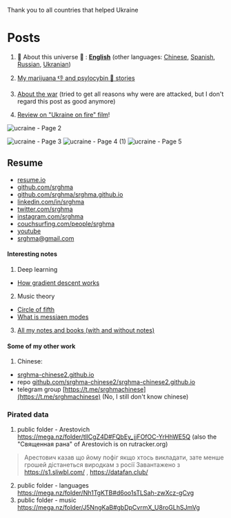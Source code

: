 Thank you to all countries that helped Ukraine 

# Posts

1. 🔴 About this universe 🔴 : [**English**](https://srghma.github.io/universe) (other languages: [Chinese](https://srghma-github-io.translate.goog/universe?_x_tr_sl=auto&_x_tr_tl=zh-CN&_x_tr_hl=en&_x_tr_pto=wapp), [Spanish](https://srghma-github-io.translate.goog/universe?_x_tr_sl=auto&_x_tr_tl=es&_x_tr_hl=en&_x_tr_pto=wapp), [Russian](https://srghma-github-io.translate.goog/universe?_x_tr_sl=auto&_x_tr_tl=ru&_x_tr_hl=en&_x_tr_pto=wapp), [Ukranian](https://srghma-github-io.translate.goog/universe?_x_tr_sl=auto&_x_tr_tl=uk&_x_tr_hl=en&_x_tr_pto=wapp))

2. [My marijuana 👎 and psylocybin 🤏 stories](https://srghma.github.io/psilocybin)

3. [About the war](https://srghma.github.io/war) (tried to get all reasons why were are attacked, but I don't regard this post as good anymore)

4. [Review on "Ukraine on fire" film](https://srghma.github.io/ukraine-on-fire)!

![ucraine - Page 2](https://user-images.githubusercontent.com/7573215/235322714-59830b34-36af-4155-b8eb-d2f31579e88c.jpg)

![ucraine - Page 3](https://user-images.githubusercontent.com/7573215/235322653-b4fa2001-48ea-4b90-8759-7d89c4e1f3ed.jpg)
![ucraine - Page 4 (1)](https://user-images.githubusercontent.com/7573215/235322654-0ab64720-2e10-46c4-9a97-a098b9a9a9c4.jpg)
![ucraine - Page 5](https://user-images.githubusercontent.com/7573215/235322655-b7d788fe-83f6-4a1b-9f4a-6579b3a23966.jpg)


## Resume

- [resume.io](https://resume.io/r/gIIVYqKmf)
- [github.com/srghma](https://github.com/srghma)
- [github.com/srghma/srghma.github.io](https://github.com/srghma/srghma.github.io)
- [linkedin.com/in/srghma](https://www.linkedin.com/in/srghma/)
- [twitter.com/srghma](https://twitter.com/srghma)
- [instagram.com/srghma](https://instagram.com/srghma)
- [couchsurfing.com/people/srghma](https://www.couchsurfing.com/people/srghma)
- [youtube](https://m.youtube.com/channel/UCeXBynq0xehRgm5ECkr9p2A)
- [srghma@gmail.com](mailto:srghma@gmail.com)

#### Interesting notes

1. Deep learning
  - [How gradient descent works](https://drive.google.com/file/d/1FnQHjw-vt09uQuk36uQReiS5a72hr6ae/view?usp=sharing)
2. Music theory
  - [Circle of fifth](https://drive.google.com/file/d/1jGN2_w7B6-J-iy_kd_k2yMyTkqhnpxfd/view?usp=sharing)
  - [What is messiaen modes](https://drive.google.com/file/d/1j8ejOJb0XeB_UPhBockxhGeHObnP4OIz/view?usp=sharing)
3. [All my notes and books (with and without notes)](https://drive.google.com/drive/folders/19N_sjpt1kCzW9cgJItEoZgfgm6YOOJtn?usp=sharing)

#### Some of my other work

1. Chinese:
  - [srghma-chinese2.github.io](https://srghma-chinese2.github.io)
  - repo [github.com/srghma-chinese2/srghma-chinese2.github.io](https://github.com/srghma-chinese2/srghma-chinese2.github.io)
  - telegram group [https://t.me/srghmachinese](https://t.me/srghmachinese) (No, I still don't know chinese)

### Pirated data

1. public folder - Arestovich https://mega.nz/folder/tllCgZ4D#FQbEy_jjFOfOC-YrHhWE5Q (also the "Священная рана" of Arestovich is on rutracker.org)

> Арестович казав що йому пофіг якщо хтось викладати, зате менше грошей дістанеться виродкам з росії
> Завантажено з https://s1.sliwbl.com/ , https://datafan.club/

2. public folder - languages https://mega.nz/folder/Nh1TgKTB#d6oo1sTLSah-zwXcz-gCvg
3. public folder - music https://mega.nz/folder/J5NngKaB#gbDpCvrmX_U8roGLhSJmVg
